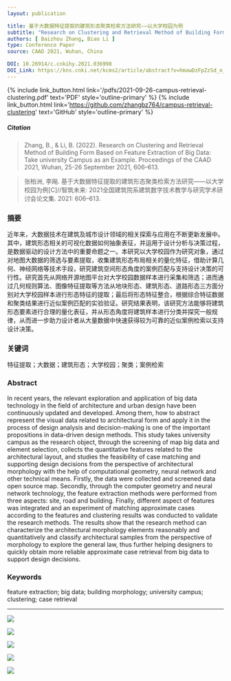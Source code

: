 ```yaml
---
layout: publication

title: 基于大数据特征提取的建筑形态聚类检索方法研究——以大学校园为例
subtitle: "Research on Clustering and Retrieval Method of Building Form Based on Feature Extraction of Big Data: Take university Campus as an Example"
authors: [ Baizhou Zhang, Biao Li ]
type: Conference Paper
source: CAAD 2021, Wuhan, China

DOI: 10.26914/c.cnkihy.2021.036998
DOI_Link: https://kns.cnki.net/kcms2/article/abstract?v=hmawDzFpZzSd_n_F2IZnvXtlmW2rpNQ62V_BLtuS1JfbTX_BrPlJp6CrW7OUTRpDbOWsmE0PUdb87rEE7MMdRF5j4t0bflVbPVWPq7G3sgbLiubtqnPNujpPJQcx9vGbNGwCIrCvH95QXcNB08wkVaolNOKpLWarRDE6rkRZKJGLeWgshfxG4YjXUSsNAcFIfOHMMhhou-k=&uniplatform=NZKPT&language=CHS
---
```


{% include link_button.html link='/pdfs/2021-09-26-campus-retrieval-clustering.pdf' text='PDF' style='outline-primary' %}
{% include link_button.html link='https://github.com/zhangbz764/campus-retrieval-clustering' text='GitHub' style='outline-primary' %}

##### Citation
> Zhang, B., &  Li, B. (2022). Research on Clustering and Retrieval Method of Building Form Based on Feature Extraction of Big Data: Take university Campus as an Example. Proceedings of the CAAD 2021, Wuhan, 25-26 September 2021, 606–613.

> 张柏洲, 李飚. 基于大数据特征提取的建筑形态聚类检索方法研究——以大学校园为例[C]//智筑未来: 2021全国建筑院系建筑数字技术教学与研究学术研讨会论文集. 2021: 606–613.


### 摘要

近年来，大数据技术在建筑及城市设计领域的相关探索与应用在不断更新发展中。其中，建筑形态相关的可视化数据如何抽象表征，并运用于设计分析与决策过程，是数据驱动的设计方法中的重要命题之一。本研究以大学校园作为研究对象，通过对地图大数据的筛选与要素提取，收集建筑形态布局相关的量化特征，借助计算几何、神经网络等技术手段，研究建筑空间形态角度的案例匹配与支持设计决策的可行性。研究首先从网络开源地图平台对大学校园数据样本进行采集和筛选；进而通过几何规则算法、图像特征提取等方法从地块形态、建筑形态、道路形态三方面分别对大学校园样本进行形态特征的提取；最后将形态特征整合，根据综合特征数据和聚类结果进行近似案例匹配的实验验证。研究结果表明，该研究方法能够将建筑形态要素进行合理的量化表征，并从形态角度将建筑样本进行分类并探究一般规律，从而进一步助力设计者从大量数据中快速获得较为可靠的近似案例检索以支持设计决策。

### 关键词

特征提取；大数据；建筑形态；大学校园；聚类；案例检索

### Abstract

In recent years, the relevant exploration and application of big data technology in the field of architecture and urban
design have been continuously updated and developed. Among them, how to abstract represent the visual data related to
architectural form and apply it in the process of design analysis and decision-making is one of the important
propositions in data-driven design methods. This study takes university campus as the research object, through the
screening of map big data and element selection, collects the quantitative features related to the architectural layout,
and studies the feasibility of case matching and supporting design decisions from the perspective of architectural
morphology with the help of computational geometry, neural network and other technical means. Firstly, the data were
collected and screened data open source map. Secondly, through the computer geometry and neural network technology, the
feature extraction methods were performed from three aspects: site, road and building. Finally, different aspect of
features was integrated and an experiment of matching approximate cases according to the features and clustering results
was conducted to validate the research methods. The results show that the research method can characterize the
architectural morphology elements reasonably and quantitatively and classify architectural samples from the perspective
of morphology to explore the general law, thus further helping designers to quickly obtain more reliable approximate
case retrieval from big data to support design decisions.

### Keywords

feature extraction; big data; building morphology; university campus; clustering; case retrieval

---

![](https://archialgo-com-sources.oss-cn-hangzhou.aliyuncs.com/images/2021-09-26-campus-clustering-retrival-03.jpg)

![](https://archialgo-com-sources.oss-cn-hangzhou.aliyuncs.com/images/2021-09-26-campus-clustering-retrival-04.jpg)

![](https://archialgo-com-sources.oss-cn-hangzhou.aliyuncs.com/images/2021-09-26-campus-clustering-retrival-05.jpg)

![](https://archialgo-com-sources.oss-cn-hangzhou.aliyuncs.com/images/2021-09-26-campus-clustering-retrival-06.jpg)

![](https://archialgo-com-sources.oss-cn-hangzhou.aliyuncs.com/images/2021-09-26-campus-clustering-retrival-07.jpg)